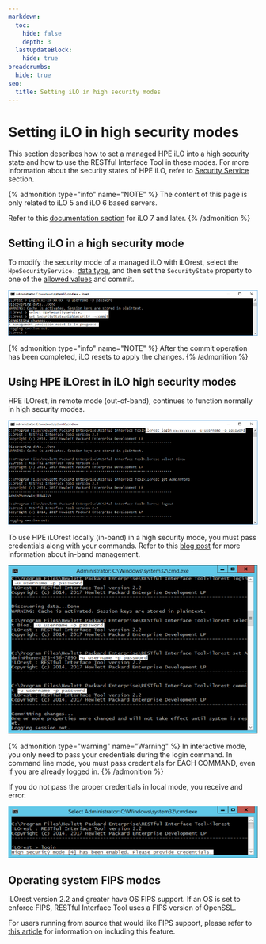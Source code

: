 ```yaml
---
markdown:
  toc:
    hide: false
    depth: 3
  lastUpdateBlock:
    hide: true
breadcrumbs:
  hide: true
seo:
  title: Setting iLO in high security modes
---
```


# Setting iLO in high security modes

This section describes how to set a managed HPE iLO into a high security
state and how to use the RESTful Interface Tool in these modes.
For more information about the security states of HPE iLO, refer to
[Security Service](/docs/redfishservices/ilos/{{process.env.LATEST_ILO_GEN_VERSION}}/{{process.env.LATEST_ILO_GEN_VERSION}}_{{process.env.LATEST_FW_VERSION}}/{{process.env.LATEST_ILO_GEN_VERSION}}_hpe_resourcedefns{{process.env.LATEST_FW_VERSION}}/#hpesecurityservice)
section.

{% admonition type="info" name="NOTE" %}
The content of this page is only related to iLO 5 and iLO 6 based servers.

Refer to this
[documentation section](/docs/redfishservices/ilos/supplementdocuments/securityservice/#transitioning-to-hpe-ilo-7)
for iLO 7 and later.
{% /admonition %}

## Setting iLO in a high security mode

To modify the security mode of a managed iLO with iLOrest, select the
`HpeSecurityService.` [data type](/docs/concepts/datatypesandcollections/#data-types),
and then set the `SecurityState`
property to one of the
[allowed values](/docs/redfishservices/ilos/{{process.env.LATEST_ILO_GEN_VERSION}}/{{process.env.LATEST_ILO_GEN_VERSION}}_{{process.env.LATEST_FW_VERSION}}/{{process.env.LATEST_ILO_GEN_VERSION}}_hpe_resourcedefns{{process.env.LATEST_FW_VERSION}}/#securitystateredfishallowablevalues-array)
and commit.

![Set Security 1](images/Security_1.png "Set Security 1")

{% admonition type="info" name="NOTE" %}
After the commit operation has been completed, iLO resets to apply the changes.
{% /admonition %}

## Using HPE iLOrest in iLO high security modes

HPE iLOrest, in remote mode (out-of-band), continues to function normally in high security modes.

![Set Security 2](images/Security_2.png "Set Security 2")

To use HPE iLOrest locally (in-band) in a high security mode, you must pass credentials along with your commands. Refer to this <a href="https://developer.hpe.com/blog/chif-driver-not-found/" target="_blank">blog post</a> for more information about in-band management.

![Set Security 3](images/Security_3.png "Set Security 3")

{% admonition type="warning" name="Warning" %}
In interactive mode, you only need to pass your credentials during the login
command. In command line mode, you must pass credentials for EACH COMMAND,
even if you are already logged in.
{% /admonition %}

If you do not pass the proper credentials in local mode, you receive and error.

![Set Security 4](images/Security_4.png "Set Security 4")

## Operating system FIPS modes

iLOrest version 2.2 and greater have OS FIPS support. If an OS is set to
enforce FIPS, RESTful Interface Tool uses a FIPS version of OpenSSL.

For users running from source that would like FIPS support, please refer to
<a href="https://developer.hpe.com/blog/creating-a-python-version-that-enforces-fips"
target="_blank">this article</a> for information on including this feature.
